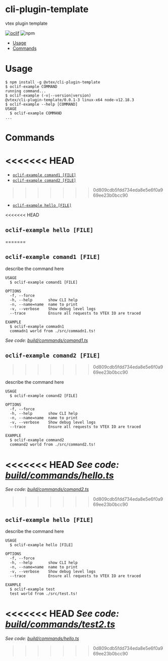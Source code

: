 cli-plugin-template
===================

vtex plugin template

[![oclif](https://img.shields.io/badge/cli-oclif-brightgreen.svg)](https://oclif.io)
![npm](https://img.shields.io/npm/v/@vtex/cli-plugin-template)

<!-- toc -->
* [Usage](#usage)
* [Commands](#commands)
<!-- tocstop -->
# Usage
<!-- usage -->
```sh-session
$ npm install -g @vtex/cli-plugin-template
$ oclif-example COMMAND
running command...
$ oclif-example (-v|--version|version)
@vtex/cli-plugin-template/0.0.1-3 linux-x64 node-v12.18.3
$ oclif-example --help [COMMAND]
USAGE
  $ oclif-example COMMAND
...
```
<!-- usagestop -->
# Commands
<!-- commands -->
<<<<<<< HEAD
=======
* [`oclif-example comand1 [FILE]`](#oclif-example-comand1-file)
* [`oclif-example comand2 [FILE]`](#oclif-example-comand2-file)
>>>>>>> 0d809cdb5fdd734eda8e5e6f0a969ee23b0bcc90
* [`oclif-example hello [FILE]`](#oclif-example-hello-file)

<<<<<<< HEAD
## `oclif-example hello [FILE]`
=======
## `oclif-example comand1 [FILE]`

describe the command here

```
USAGE
  $ oclif-example comand1 [FILE]

OPTIONS
  -f, --force
  -h, --help       show CLI help
  -n, --name=name  name to print
  -v, --verbose    Show debug level logs
  --trace          Ensure all requests to VTEX IO are traced

EXAMPLE
  $ oclif-example commadn1
  commadn1 world from ./src/commadn1.ts!
```

_See code: [build/commands/comand1.ts](https://github.com/vtex/cli-plugin-template/blob/v0.0.1-3/build/commands/comand1.ts)_

## `oclif-example comand2 [FILE]`
>>>>>>> 0d809cdb5fdd734eda8e5e6f0a969ee23b0bcc90

describe the command here

```
USAGE
  $ oclif-example comand2 [FILE]

OPTIONS
  -f, --force
  -h, --help       show CLI help
  -n, --name=name  name to print
  -v, --verbose    Show debug level logs
  --trace          Ensure all requests to VTEX IO are traced

EXAMPLE
  $ oclif-example command2
  command2 world from ./src/command2.ts!
```

<<<<<<< HEAD
_See code: [build/commands/hello.ts](https://github.com/vtex/cli-plugin-template/blob/v0.0.1-3/build/commands/hello.ts)_
=======
_See code: [build/commands/comand2.ts](https://github.com/vtex/cli-plugin-template/blob/v0.0.1-3/build/commands/comand2.ts)_
>>>>>>> 0d809cdb5fdd734eda8e5e6f0a969ee23b0bcc90

## `oclif-example hello [FILE]`

describe the command here

```
USAGE
  $ oclif-example hello [FILE]

OPTIONS
  -f, --force
  -h, --help       show CLI help
  -n, --name=name  name to print
  -v, --verbose    Show debug level logs
  --trace          Ensure all requests to VTEX IO are traced

EXAMPLE
  $ oclif-example test
  test world from ./src/test.ts!
```

<<<<<<< HEAD
_See code: [build/commands/test2.ts](https://github.com/vtex/cli-plugin-template/blob/v0.0.1-3/build/commands/test2.ts)_
=======
_See code: [build/commands/hello.ts](https://github.com/vtex/cli-plugin-template/blob/v0.0.1-3/build/commands/hello.ts)_
>>>>>>> 0d809cdb5fdd734eda8e5e6f0a969ee23b0bcc90
<!-- commandsstop -->
